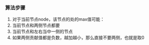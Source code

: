 ### 算法步骤

1. 对于当前节点node，该节点的处的max值可能：
2. 当前节点和两侧节点都要
3. 当前节点和左右当中一侧的节点
4. 如果两侧贡献值都是负数，越加越小，那么直接不要两侧，也就是取0